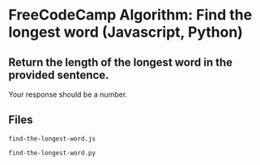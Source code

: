 # FreeCodeCamp Algorithm: Find the longest word (Javascript, Python)
## Return the length of the longest word in the provided sentence.

Your response should be a number.

## Files
`find-the-longest-word.js`

`find-the-longest-word.py`